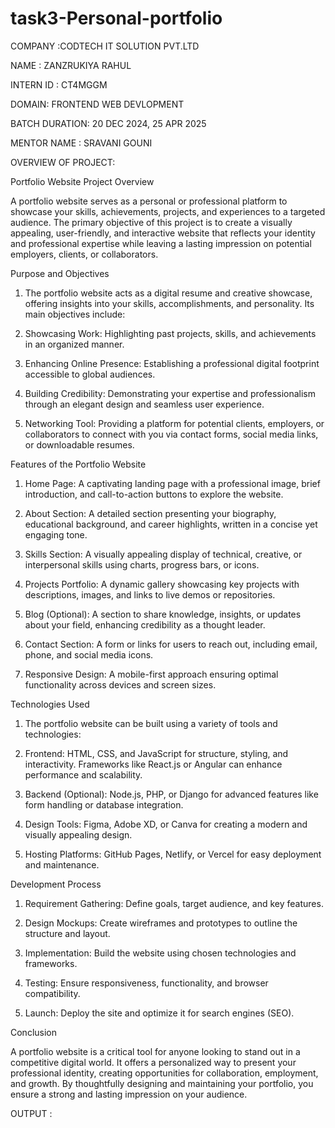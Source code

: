 # task3-Personal-portfolio
COMPANY :CODTECH IT SOLUTION PVT.LTD

NAME : ZANZRUKIYA RAHUL

INTERN ID : CT4MGGM

DOMAIN: FRONTEND WEB DEVLOPMENT

BATCH DURATION: 20 DEC 2024, 25 APR 2025

MENTOR NAME : SRAVANI GOUNI

OVERVIEW OF PROJECT:

Portfolio Website Project Overview

A portfolio website serves as a personal or professional platform to showcase your skills, achievements, projects, and experiences to a targeted audience. The primary objective of this project is to create a visually appealing, user-friendly, and interactive website that reflects your identity and professional expertise while leaving a lasting impression on potential employers, clients, or collaborators.

Purpose and Objectives

 1. The portfolio website acts as a digital resume and creative showcase, offering insights into your skills, accomplishments, and personality. Its main objectives include:

 2. Showcasing Work: Highlighting past projects, skills, and achievements in an organized manner.

 3. Enhancing Online Presence: Establishing a professional digital footprint accessible to global audiences.

 4. Building Credibility: Demonstrating your expertise and professionalism through an elegant design and seamless user experience.

 5. Networking Tool: Providing a platform for potential clients, employers, or collaborators to connect with you via contact forms, social media links, or downloadable resumes.

Features of the Portfolio Website

 1. Home Page: A captivating landing page with a professional image, brief introduction, and call-to-action buttons to explore the website.

 2. About Section: A detailed section presenting your biography, educational background, and career highlights, written in a concise yet engaging tone.

 3. Skills Section: A visually appealing display of technical, creative, or interpersonal skills using charts, progress bars, or icons.

 4. Projects Portfolio: A dynamic gallery showcasing key projects with descriptions, images, and links to live demos or repositories.

 5. Blog (Optional): A section to share knowledge, insights, or updates about your field, enhancing credibility as a thought leader.

 6. Contact Section: A form or links for users to reach out, including email, phone, and social media icons.

 7. Responsive Design: A mobile-first approach ensuring optimal functionality across devices and screen sizes.

Technologies Used

 1. The portfolio website can be built using a variety of tools and technologies:

 2. Frontend: HTML, CSS, and JavaScript for structure, styling, and interactivity. Frameworks like React.js or Angular can enhance performance and scalability.

 3. Backend (Optional): Node.js, PHP, or Django for advanced features like form handling or database integration.

 4. Design Tools: Figma, Adobe XD, or Canva for creating a modern and visually appealing design.

 5. Hosting Platforms: GitHub Pages, Netlify, or Vercel for easy deployment and maintenance.

Development Process

 1. Requirement Gathering: Define goals, target audience, and key features.

 2. Design Mockups: Create wireframes and prototypes to outline the structure and layout.

 3. Implementation: Build the website using chosen technologies and frameworks.

 4. Testing: Ensure responsiveness, functionality, and browser compatibility.

 5. Launch: Deploy the site and optimize it for search engines (SEO).

 Conclusion

A portfolio website is a critical tool for anyone looking to stand out in a competitive digital world. It offers a personalized way to present your professional identity, creating opportunities for collaboration, employment, and growth. By thoughtfully designing and maintaining your portfolio, you ensure a strong and lasting impression on your audience.

OUTPUT :
